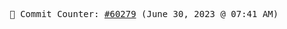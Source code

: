 <p align="center">
    <samp>
        📮 Commit Counter: <a href="https://github.com/Javascript-void0/Javascript-void0/commits/main">#60279</a> (June 30, 2023 @ 07:41 AM)
    </samp>
</p>